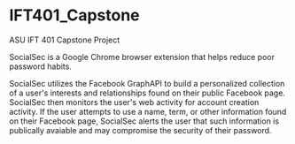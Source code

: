# IFT401_Capstone
ASU IFT 401 Capstone Project

SocialSec is a Google Chrome browser extension that helps reduce poor password habits.

SocialSec utilizes the Facebook GraphAPI to build a personalized collection of a user's interests and relationships found on their public Facebook page. SocialSec then monitors the user's web activity for account creation activity. If the user attempts to use a name, term, or other information found on their Facebook page, SocialSec alerts the user that such information is publically avaiable and may compromise the security of their password.
